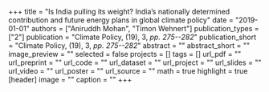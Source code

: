 +++
title = "Is India pulling its weight? India’s nationally determined contribution and future energy plans in global climate policy"
date = "2019-01-01"
authors = ["Aniruddh Mohan", "Timon Wehnert"]
publication_types = ["2"]
publication = "Climate Policy, (19), 3, _pp. 275--282_"
publication_short = "Climate Policy, (19), 3, _pp. 275--282_"
abstract = ""
abstract_short = ""
image_preview = ""
selected = false
projects = []
tags = []
url_pdf = ""
url_preprint = ""
url_code = ""
url_dataset = ""
url_project = ""
url_slides = ""
url_video = ""
url_poster = ""
url_source = ""
math = true
highlight = true
[header]
image = ""
caption = ""
+++
